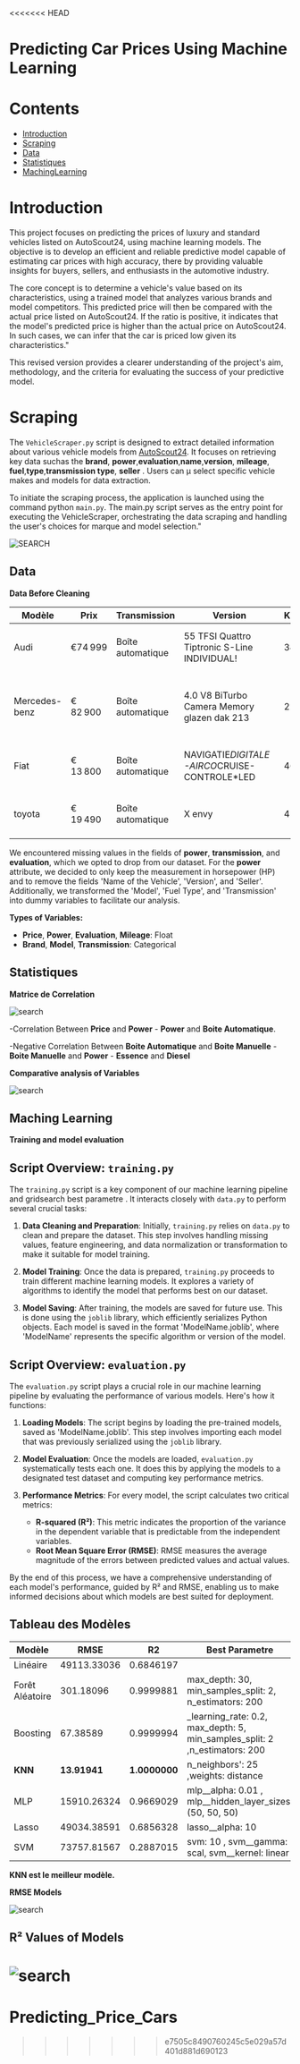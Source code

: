 <<<<<<< HEAD
# Predicting Car Prices Using Machine Learning

# Contents

* [Introduction](#Introduction)
* [Scraping](#Scraping)
* [Data](#Data)
* [Statistiques](#Statistiques)
* [MachingLearning](#MachingLearning)


# Introduction

This project focuses on predicting the prices of luxury and standard vehicles listed on AutoScout24, using machine learning models. The objective is to develop an efficient and reliable predictive model capable of estimating car prices with high accuracy, there by providing valuable insights for buyers, sellers, and enthusiasts in the automotive industry.

The core concept is to determine a vehicle's value based on its characteristics, using a trained model that analyzes various brands and model competitors. This predicted price will then be compared with the actual price listed on AutoScout24. If the ratio is positive, it indicates that the model's predicted price is higher than the actual price on AutoScout24. In such cases, we can infer that the car is priced low given its characteristics."

This revised version provides a clearer understanding of the project's aim, methodology, and the criteria for evaluating the success of your predictive model.

 


# Scraping

The `VehicleScraper.py` script is designed to extract detailed information about various vehicle models from [AutoScout24](https://www.autoscout24.be/fr/). It focuses on
 retrieving key data suchas the **brand**, **power**,**evaluation**,**name**,**version**, **mileage**, **fuel**,**type**,**transmission type**, **seller** . Users can µ
 select specific vehicle makes and models for data extraction.

To initiate the scraping process, the application is launched using the command python `main.py`. The main.py script serves as the entry point for 
executing the VehicleScraper, orchestrating the data scraping and handling the user's choices for marque and model selection."

![SEARCH](R/ech.PNG)




## Data 

**Data Before Cleaning**



| Modèle | Prix | Transmission | Version | Kilométrage | Carburant | Puissance | Évaluations | Vendeur | Nom de la Voiture | Date |
|--------|------|--------------|---------|-------------|-----------|-----------|-------------|---------|-------------------|------|
| Audi   | €74 999 | Boîte automatique | 55 TFSI Quattro Tiptronic S-Line INDIVIDUAL! | 34 000 km | Essence | 250 kW (340 CH) |  122  | Kristof D'herde • BE-9300 Aalst|Audi Q855 TFSI Quattro Tiptronic S-Line INDIVI  | 01/2021 |
| Mercedes-benz | € 82 900|Boîte automatique|4.0 V8 BiTurbo Camera Memory glazen dak 213|21 300 km |Essence | 340 kW (462 CH)|235|Placido Palermo • BE-5190 Jemeppe-sur-Sambre| 	Mercedes-Benz AMG GT4.0 V8 BiTurb|10/2016|
|Fiat| € 13 800 |Boîte automatique|NAVIGATIE*DIGITALE-AIRCO*CRUISE-CONTROLE*LED|46 546 km  |Essence |70 kW (95 CH)|179 |Philip Uyttendaele • BE-9340 Lede|Fiat TipoNAVIGATIE*DIGITALE-AIRCO*CRUISE-CONTR...|10/2016|
|toyota|€ 19 490|Boîte automatique|X envy|4 642 km|Essence |53 kW (72 CH)|2|Huseyin Mazibas • BE-1070 Anderlecht|Toyota Aygo XX envy|12/201_|


We encountered missing values in the fields of **power**, **transmission**, and **evaluation**, which we opted to drop from our dataset. For the **power** attribute, we decided to only keep the measurement in horsepower (HP) and to remove the fields 'Name of the Vehicle', 'Version', and 'Seller'. Additionally, we transformed the 'Model', 'Fuel Type', and 'Transmission' into dummy variables to facilitate our analysis.

 **Types of Variables:**

- **Price**, **Power**, **Evaluation**, **Mileage**: Float
- **Brand**, **Model**, **Transmission**: Categorical


## Statistiques 

**Matrice de Correlation**

![search](R/corr.png)

-Correlation Between **Price** and **Power** - **Power** and **Boite Automatique**.

-Negative Correlation Between **Boite Automatique** and **Boite Manuelle** - **Boite Manuelle** and **Power** - **Essence** and **Diesel** 


**Comparative analysis of Variables**


![search](R/vehiclecompare.png)




## Maching Learning 

**Training and model evaluation**

## Script Overview: `training.py`

The `training.py` script is a key component of our machine learning pipeline and gridsearch best parametre . It interacts closely with `data.py` to perform several crucial tasks:

1. **Data Cleaning and Preparation**: Initially, `training.py` relies on `data.py` to clean and prepare the dataset. This step involves handling missing values, feature engineering, and data normalization or transformation to make it suitable for model training.

2. **Model Training**: Once the data is prepared, `training.py` proceeds to train different machine learning models. It explores a variety of algorithms to identify the model that performs best on our dataset.

3. **Model Saving**: After training, the models are saved for future use. This is done using the `joblib` library, which efficiently serializes Python objects. Each model is saved in the format 'ModelName.joblib', where 'ModelName' represents the specific algorithm or version of the model.


## Script Overview: `evaluation.py`

The `evaluation.py` script plays a crucial role in our machine learning pipeline by evaluating the performance of various models. Here's how it functions:

1. **Loading Models**: The script begins by loading the pre-trained models, saved as 'ModelName.joblib'. This step involves importing each model that was previously serialized using the `joblib` library.

2. **Model Evaluation**: Once the models are loaded, `evaluation.py` systematically tests each one. It does this by applying the models to a designated test dataset and computing key performance metrics.

3. **Performance Metrics**: For every model, the script calculates two critical metrics: 
   - **R-squared (R²)**: This metric indicates the proportion of the variance in the dependent variable that is predictable from the independent variables.
   - **Root Mean Square Error (RMSE)**: RMSE measures the average magnitude of the errors between predicted values and actual values.

By the end of this process, we have a comprehensive understanding of each model's performance, guided by R² and RMSE, enabling us to make informed decisions about which models are best suited for deployment.



## Tableau des Modèles

| Modèle          | RMSE        | R2       |Best Parametre|
|-----------------|-------------|----------|--------------|
| Linéaire        | 49113.33036 | 0.6846197|               |
| Forêt Aléatoire | 301.18096   | 0.9999881|max_depth: 30, min_samples_split: 2, n_estimators: 200|
| Boosting        | 67.38589    | 0.9999994|_learning_rate: 0.2, max_depth: 5, min_samples_split: 2 ,n_estimators: 200|
| **KNN**         | **13.91941**| **1.0000000**|n_neighbors': 25 ,weights: distance|
| MLP             | 15910.26324 | 0.9669029|mlp__alpha: 0.01 , mlp__hidden_layer_sizes: (50, 50, 50)|
| Lasso           | 49034.38591 | 0.6856328| lasso__alpha: 10              |
| SVM             | 73757.81567 | 0.2887015|svm: 10 , svm__gamma: scal,  svm__kernel: linear|

**KNN est le meilleur modèle.**



**RMSE Models**


![search](R/modeles.png)


## R² Values of Models

![search](R/R2.png)
=======
# Predicting_Price_Cars
>>>>>>> e7505c8490760245c5e029a57d401d881d690123
